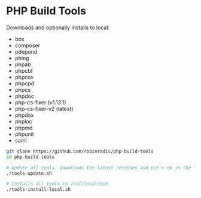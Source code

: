 PHP Build Tools
=============================

Downloads and optionally installs to local:
- box
- composer
- pdepend
- phing
- phpab
- phpcbf
- phpcov
- phpcpd
- phpcs
- phpdoc
- php-cs-fixer (v1.13.1)
- php-cs-fixer-v2 (latest)
- phpdox
- phploc
- phpmd
- phpunit
- sami

```bash
git clone https://github.com/robinradic/php-build-tools
cd php-build-tools

# Update all tools. Downloads the latest releases and put's em in the "bin" directory
./tools-update.sh

# Installs all tools to /usr/local/bin
./tools-install-local.sh
```
